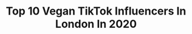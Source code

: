 ---
title: Top 10 Vegan TikTok Influencers In London In 2020
description: >-
  Find top vegan TikTok influencers in London in 2020. Most popular hashtags: #vegan #coronavirus #newyork #funny.
platform: TikTok
profiles:
  - username: "tallys_art"
    fullname: >-
      TALLYS_ART
    location: "United Kingdom"
    followers: 3014
    engagement: 1409
    commentsToLikes: 0.099691
    id: ckamyjbpwhup20i78m82iqvwf
    verified: false
    hashtags: "#taylorswift, #cats, #chicken, #tiktokartist"
  - username: "just__jodie"
    fullname: >-
      Just Jodie 🙌🏼
    location: "United Kingdom"
    followers: 37631
    engagement: 850
    commentsToLikes: 0.023656
    id: ck8j41g7j0juh0j7834yr7vz3
    verified: false
    hashtags: "#nerfgun, #racecar, #gemmacollins, #donkey"
  - username: "abdu_nour_travels"
    fullname: >-
      Abdu_nour_travels
    location: "United Kingdom"
    followers: 11568
    engagement: 1169
    commentsToLikes: 0.024063
    id: ck8adabsc4mrg0j78k79yqlkw
    verified: false
    hashtags: "#foodie, #hike, #mosque, #asmr"
  - username: "the_vibey_vegan"
    fullname: >-
      the_vibey_vegan
    location: "United Kingdom"
    followers: 8735
    engagement: 902
    commentsToLikes: 0.039929
    id: ck80oevdmhecx0j78kvzci6a8
    verified: false
    hashtags: "#sunrise, #avocado, #canyouliftit, #baking"
  - username: "noanastacia"
    fullname: >-
      noanastacia
    location: "United Kingdom"
    followers: 11207
    engagement: 720
    commentsToLikes: 0.037979
    id: ck900ashsaa740j78kyld1nqc
    verified: false
    hashtags: "#goldenhour, #feminism, #blueeyes, #siblingsbelike"
  - username: "theimperfectnutritionist"
    fullname: >-
      Jennifer Medhurst
    location: "United Kingdom"
    followers: 5902
    engagement: 424
    commentsToLikes: 0.003957
    id: ck9844lzrn0010j78stjuo5aq
    verified: false
    hashtags: "#nutritionfacts, #happiness, #coronafacts, #coronaupdate"
  - username: "monikasimla"
    fullname: >-
      Monika Simla
    location: "United Kingdom"
    followers: 6427
    engagement: 309
    commentsToLikes: 0.022074
    id: cka0rgla7h0p20i78m2uvqv8k
    verified: false
    hashtags: "#bird, #satisfying, #home, #hungry"
  - username: "sleepingbunny_"
    fullname: >-
      BUNNY
    location: "United Kingdom"
    followers: 7089
    engagement: 948
    commentsToLikes: 0.123485
    id: ckacegxjcmqqm0i78ze0nbm8h
    verified: false
    hashtags: "#hijabi, #egirl, #annoying, #anime"
  - username: "gambinoakuboy"
    fullname: >-
      Gambino Akuboy
    location: "United Kingdom"
    followers: 145005
    engagement: 1058
    commentsToLikes: 0.032718
    id: ck982tfhihpb50j782kf4y7k0
    verified: false
    hashtags: "#workout, #episode, #amazing, #newrules"
  - username: "aliciasstuff"
    fullname: >-
      alicia
    location: "United Kingdom"
    followers: 10390
    engagement: 1080
    commentsToLikes: 0.049822
    id: cka0w12gd0uwk0i781sdx1nwe
    verified: false
    hashtags: "#singing, #viral, #nyc, #alwayslearning"
---